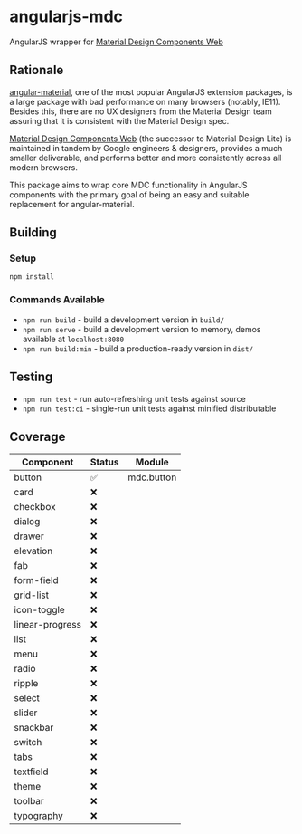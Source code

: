 # angularjs-mdc
AngularJS wrapper for [Material Design Components Web](https://material.io/components/web/)

## Rationale

[angular-material](https://material.angularjs.org/latest/), one of the most popular AngularJS extension packages,
is a large package with bad performance on many browsers (notably, IE11). Besides this, there are no UX designers
from the Material Design team assuring that it is consistent with the Material Design spec.

[Material Design Components Web](https://material.io/components/web/) (the successor to Material Design Lite) is 
maintained in tandem by Google engineers & designers, provides a much smaller deliverable, and performs better
and more consistently across all modern browsers.

This package aims to wrap core MDC functionality in AngularJS components with the primary goal of
being an easy and suitable replacement for angular-material.


## Building

### Setup
`npm install`

### Commands Available
- `npm run build` - build a development version in `build/`
- `npm run serve` - build a development version to memory, demos available at `localhost:8080`
- `npm run build:min` - build a production-ready version in `dist/`

## Testing
- `npm run test` - run auto-refreshing unit tests against source
- `npm run test:ci` - single-run unit tests against minified distributable


## Coverage

| Component       | Status              | Module     |
| --------------- | ------------------- | ---------- |
| button          | :white_check_mark:  | mdc.button |
| card            | :x:                 | |
| checkbox        | :x:                 | |
| dialog          | :x:                 | |
| drawer          | :x:                 | |
| elevation       | :x:                 | |
| fab             | :x:                 | |
| form-field      | :x:                 | |
| grid-list       | :x:                 | |
| icon-toggle     | :x:                 | |
| linear-progress | :x:                 | |
| list            | :x:                 | |
| menu            | :x:                 | |
| radio           | :x:                 | |
| ripple          | :x:                 | |
| select          | :x:                 | |
| slider          | :x:                 | |
| snackbar        | :x:                 | |
| switch          | :x:                 | |
| tabs            | :x:                 | |
| textfield       | :x:                 | |
| theme           | :x:                 | |
| toolbar         | :x:                 | |
| typography      | :x:                 | |
